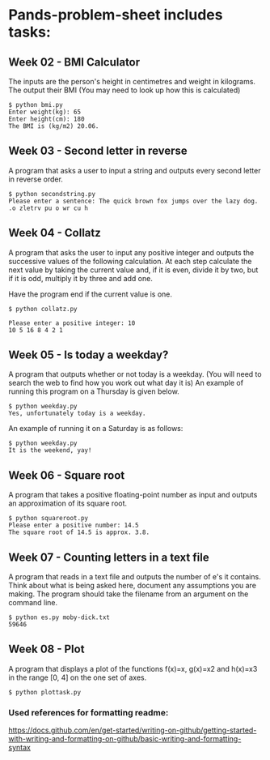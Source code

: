 # Pands-problem-sheet includes tasks:

## Week 02 - BMI Calculator

The inputs are the person's height in centimetres and weight in kilograms.
The output  their BMI (You may need to look up how this is calculated)

```
$ python bmi.py
Enter weight(kg): 65
Enter height(cm): 180
The BMI is (kg/m2) 20.06.
```

## Week 03 - Second letter in reverse

A program that asks a user to input a string and outputs every second letter in reverse order.

```
$ python secondstring.py
Please enter a sentence: The quick brown fox jumps over the lazy dog.
.o zletrv pu o wr cu h
```
## Week 04 - Collatz

A program that asks the user to input any positive integer and outputs the successive values of the following calculation.
At each step calculate the next value by taking the current value and, if it is even, divide it by two, but if it is odd, multiply it by three and add one.

Have the program end if the current value is one.

```
$ python collatz.py

Please enter a positive integer: 10
10 5 16 8 4 2 1
```

## Week 05 - Is today a weekday?

A program that outputs whether or not today is a weekday.
(You will need to search the web to find how you work out what day it is)
An example of running this program on a Thursday is given below.

```
$ python weekday.py
Yes, unfortunately today is a weekday.
```
An example of running it on a Saturday is as follows:
```
$ python weekday.py
It is the weekend, yay!
```
## Week 06 - Square root

A program that takes a positive floating-point number as input and outputs an approximation of its square root.

```
$ python squareroot.py
Please enter a positive number: 14.5
The square root of 14.5 is approx. 3.8.
```

## Week 07 - Counting letters in a text file

A program that reads in a text file and outputs the number of e's it contains. Think about what is being asked here, document any assumptions you are making.
The program should take the filename from an argument on the command line. 

```
$ python es.py moby-dick.txt
59646
```
## Week 08 - Plot

A program that displays a plot of the functions f(x)=x, g(x)=x2 and h(x)=x3 in the range [0, 4] on the one set of axes.

```
$ python plottask.py 
```


### Used references for formatting readme:
https://docs.github.com/en/get-started/writing-on-github/getting-started-with-writing-and-formatting-on-github/basic-writing-and-formatting-syntax


